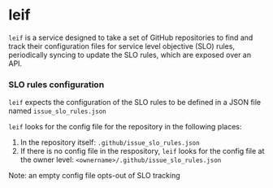 # leif

`leif` is a service designed to take a set of GitHub repositories to 
find and track their configuration files for service level objective (SLO) rules,
periodically syncing to update the SLO rules, which are exposed over an API.


### SLO rules configuration

`leif` expects the configuration of the SLO rules to be defined in a JSON file named `issue_slo_rules.json`

`leif` looks for the config file for the repository in the following places:
1. In the repository itself: `.github/issue_slo_rules.json`
2. If there is no config file in the respository, `leif` looks for the config file at the owner level: `<ownername>/.github/issue_slo_rules.json`

Note: an empty config file opts-out of SLO tracking
